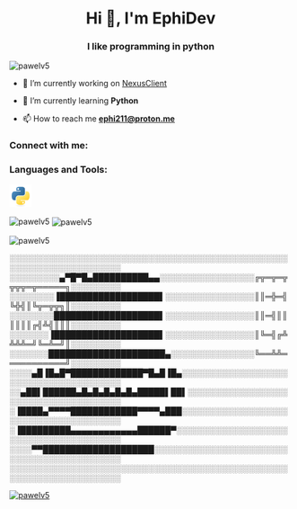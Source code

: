 <h1 align="center">Hi 👋, I'm EphiDev</h1>
<h3 align="center">I like programming in python</h3>
 <p align="left"> <img src="https://komarev.com/ghpvc/?username=pawelv5&label=Profile%20views&color=0e75b6&style=flat" alt="pawelv5" /> </p>

- 🔭 I’m currently working on [NexusClient](https://github.com/Pawelv5/NexusClient)

- 🌱 I’m currently learning **Python**

- 📫 How to reach me **ephi211@proton.me**

<h3 align="left">Connect with me:</h3>
<p align="left">
</p>

<h3 align="left">Languages and Tools:</h3>
<p align="left"> <a href="https://www.python.org" target="_blank" rel="noreferrer"> <img src="https://raw.githubusercontent.com/devicons/devicon/master/icons/python/python-original.svg" alt="python" width="40" height="40"/> </a> </p>

<p><img align="left" src="https://github-readme-stats.vercel.app/api/top-langs?username=pawelv5&show_icons=true&locale=en&layout=compact" alt="pawelv5" /></p>

<p>&nbsp;<img align="center" src="https://github-readme-stats.vercel.app/api?username=pawelv5&show_icons=true&locale=en" alt="pawelv5" /></p>

<p><img align="center" src="https://github-readme-streak-stats.herokuapp.com/?user=pawelv5&" alt="pawelv5" /></p>


   ░░░░░░░░░░░░░░░░░░░░░░░░░░░░░░░░░░░░░░░░░░░░░░░░░░░░░░░░░░░░░░░░░░░░░░
   ░░░░░░░░░▄▀█▀█▄██████████▄▄░░░░░░░░░░░░░░░░░╔╦═╦═╦╦╦╦═╦═════╗░░░░░░░░░
   ░░░░░░░░▐██████████████████▌░░░░░░░░░░░░░░░░║║═╬═╣╚╬╣║╚╦═╦╦╗║░░░░░░░░░
   ░░░░░░░░███████████████████▌░░░░░░░░░░░░░░░░║║═╣║║║║║║╔╣╩╣║║║░░░░░░░░░
   ░░░░░░░▐███████████████████▌░░░░░░░░░░░░░░░░║╚═╣╔╩╩╩╩═╝╚═╩═╝║░░░░░░░░░
   ░░░░░░░█████████████████████▄░░░░░░░░░░░░░░░╚══╩╩═══════════╝░░░░░░░░░
   ░░░░▄█▐█▄█▀█████████████▀█▄█▐█▄░░░░░░░░░░░░░░░░░░░░░░░░░░░░░░░░░░░░░░░
   ░░▄██▌██████▄█▄█▄█▄█▄█▄█████▌██▌░░░░░░░░░░░░░░░░░░░░░░░░░░░░░░░░░░░░░░
   ░▐████▄▀▀▀▀████████████▀▀▀▀▄███░░░░░░░░░░░░░░░░░░░░░░░░░░░░░░░░░░░░░░░
   ░▐█████████▄▄▄▄▄▄▄▄▄▄▄▄██████▀░░░░░░░░░░░░░░░░░░░░░░░░░░░░░░░░░░░░░░░░
   ░░░░▀▀████████████████████░░░░░░░░░░░░░░░░░░░░░░░░░░░░░░░░░░░░░░░░░░░░
   ░░░░░░░░░░░░░░░░░░░░░░░░░░░░░░░░░░░░░░░░░░░░░░░░░░░░░░░░░░░░░░░░░░░░░░
   <p align="left"> <a href="https://github.com/ryo-ma/github-profile-trophy"><img src="https://github-profile-trophy.vercel.app/?username=pawelv5" alt="pawelv5" /></a> </p>


 
<!--
https://rahuldkjain.github.io/gh-profile-readme-generator/
-->
